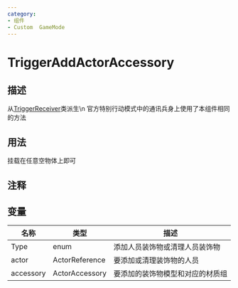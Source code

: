 ```yaml
---
category: 
- 组件
- Custom  GameMode
---
```

# TriggerAddActorAccessory
## 描述
从[TriggerReceiver](./TriggerReceiver.md)类派生\n
官方特别行动模式中的通讯兵身上使用了本组件相同的方法

## 用法

挂载在任意空物体上即可

## 注释

## 变量
| 名称 | 类型 | 描述 |
| ----------- | ----------- | ----------- |
| Type | enum | 添加人员装饰物或清理人员装饰物 |  
| actor | ActorReference | 要添加或清理装饰物的人员 |  
| accessory | ActorAccessory | 要添加的装饰物模型和对应的材质组 |  
